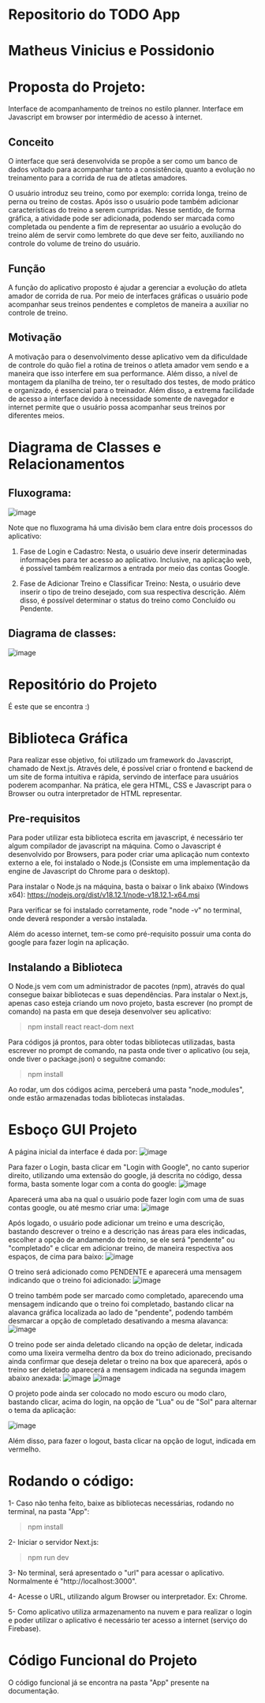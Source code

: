 # Repositorio do TODO App
# Matheus Vinicius e Possidonio

# Proposta do Projeto:

Interface de acompanhamento de treinos no estilo planner. Interface em Javascript em browser por intermédio de acesso à internet.

## Conceito 

O interface que será desenvolvida se propõe a ser como um banco de dados voltado para acompanhar tanto a consistência, quanto a evolução no treinamento para a corrida de rua de atletas amadores. 
	
O usuário introduz seu treino, como por exemplo: corrida longa, treino de perna ou treino de costas. Após isso o usuário pode também adicionar características do treino a serem cumpridas. Nesse sentido, de forma gráfica, a atividade pode ser adicionada, podendo ser marcada como completada ou pendente a fim de representar ao usuário a evolução do treino além de servir como lembrete do que deve ser feito, auxiliando no controle do volume de treino do usuário.


## Função 

A função do aplicativo proposto é ajudar a gerenciar a evolução do atleta amador de corrida de rua. Por meio de interfaces gráficas o usuário pode acompanhar seus treinos pendentes e completos de maneira a auxiliar no controle de treino.


## Motivação

A motivação para o desenvolvimento desse aplicativo vem da dificuldade de controle do quão fiel a rotina de treinos o atleta amador vem sendo e a maneira que isso interfere em sua performance. Além disso, a nível de montagem da planilha de treino, ter o resultado dos testes, de modo prático e organizado, é essencial para o treinador. Além disso, a extrema facilidade de acesso a interface devido à necessidade somente de navegador e internet permite que o usuário possa acompanhar seus treinos por diferentes meios.

# Diagrama de Classes e Relacionamentos

## Fluxograma:

![image](https://user-images.githubusercontent.com/115589012/205313477-4ddd47b9-57c7-40ea-9596-474358333ab6.png)

Note que no fluxograma há uma divisão bem clara entre dois processos do aplicativo:

1) Fase de Login e Cadastro: Nesta, o usuário deve inserir determinadas informações para ter acesso ao aplicativo. Inclusive, na aplicação web, é possível também realizarmos a entrada por meio das contas Google. 

2) Fase de Adicionar Treino e Classificar Treino: Nesta, o usuário deve inserir o tipo de treino desejado, com sua respectiva descrição. Além disso, é possível determinar o status do treino como Concluído ou Pendente. 

## Diagrama de classes:

![image](https://user-images.githubusercontent.com/115589012/205313049-94f2447f-fa81-4c69-b7d9-368ddde6be17.png)


# Repositório do Projeto

É este que se encontra :)

# Biblioteca Gráfica
Para realizar esse objetivo, foi utilizado um framework do Javascript, chamado de Next.js. Através dele, é possível criar o frontend e backend de um site de forma intuitiva e rápida, servindo de interface para usuários poderem acompanhar. Na prática, ele gera HTML, CSS e Javascript para o Browser ou outra interpretador de HTML representar.

## Pre-requisitos
Para poder utilizar esta biblioteca escrita em javascript, é necessário ter algum compilador de javascript na máquina. Como o Javascript é desenvolvido por Browsers, para poder criar uma aplicação num contexto externo a ele, foi instalado o Node.js (Consiste em uma implementação da engine de Javascript do Chrome para o desktop).

Para instalar o Node.js na máquina, basta o baixar o link abaixo (Windows x64):
https://nodejs.org/dist/v18.12.1/node-v18.12.1-x64.msi

Para verificar se foi instalado corretamente, rode "node -v" no terminal, onde deverá responder a versão instalada.

Além do acesso internet, tem-se como pré-requisito possuir uma conta do google para fazer login na aplicação.

## Instalando a Biblioteca
O Node.js vem com um administrador de pacotes (npm), através do qual consegue baixar bibliotecas e suas dependências.
Para instalar o Next.js, apenas caso esteja criando um novo projeto, basta escrever (no prompt de comando) na pasta em que deseja desenvolver seu aplicativo:

> npm install react react-dom next

Para códigos já prontos, para obter todas bibliotecas utilizadas, basta escrever no prompt de comando, na pasta onde tiver o aplicativo (ou seja, onde tiver o package.json) o seguitne comando:

> npm install

Ao rodar, um dos códigos acima, perceberá uma pasta "node_modules", onde estão armazenadas todas bibliotecas instaladas.

# Esboço GUI Projeto

A página inicial da interface é dada por:
![image](https://user-images.githubusercontent.com/105819232/205304282-3a300b5d-95a8-46af-b1ea-dcf1ddd341e8.png)


Para fazer o Login, basta clicar em "Login with Google", no canto superior direito, utilizando uma extensão do google, já descrita no código, dessa forma, basta somente logar com a conta do google:
![image](https://user-images.githubusercontent.com/105819232/205304568-51ccc712-5fe9-4392-9a4d-cc3088894a0a.png)


Aparecerá uma aba na qual o usuário pode fazer login com uma de suas contas google, ou até mesmo criar uma:
![image](https://user-images.githubusercontent.com/105819232/205305193-02e1f361-a44c-4f26-878d-2c315ab1124e.png)

Após logado, o usuário pode adicionar um treino e uma descrição, bastando descrever o treino e a descrição nas áreas para eles indicadas, escolher a opção de andamendo do treino, se ele será "pendente" ou "completado" e clicar em adicionar treino, de maneira respectiva aos espaços, de cima para baixo:
![image](https://user-images.githubusercontent.com/105819232/205305598-57d6bee1-a4a4-49dd-8603-77619525af2d.png)

O treino será adicionado como PENDENTE e aparecerá uma mensagem indicando que o treino foi adicionado:
![image](https://user-images.githubusercontent.com/105819232/205305753-d2cd4103-e081-4b56-847d-ba0d2da5622b.png)

O treino também pode ser marcado como completado, aparecendo uma mensagem indicando que o treino foi completado, bastando clicar na alavanca gráfica localizada ao lado de "pendente", podendo também desmarcar a opção de completado desativando a mesma alavanca:
![image](https://user-images.githubusercontent.com/105819232/205306305-b03596bf-0d1c-4617-8a06-22495f103891.png)

O treino pode ser ainda deletado clicando na opção de deletar, indicada como uma lixeira vermelha dentro da box do treino adicionado, precisando ainda confirmar que deseja deletar o treino na box que aparecerá, após o treino ser deletado aparecerá a mensagem indicada na segunda imagem abaixo anexada:
![image](https://user-images.githubusercontent.com/105819232/205307953-0a952151-b23b-46f5-8fce-45be22f36dbd.png)
![image](https://user-images.githubusercontent.com/105819232/205308158-87b07cf4-92a8-4fad-96f9-c25954416de3.png)


O projeto pode ainda ser colocado no modo escuro ou modo claro, bastando clicar, acima do login, na opção de "Lua" ou de "Sol" para alternar o tema da aplicação:

![image](https://user-images.githubusercontent.com/105819232/205308602-4ec7c63e-456c-4dc9-884b-a4d115956704.png)

Além disso, para fazer o logout, basta clicar na opção de logut, indicada em vermelho.








# Rodando o código:
1- Caso não tenha feito, baixe as bibliotecas necessárias, rodando no terminal, na pasta "App":
> npm install

2- Iniciar o servidor Next.js:
> npm run dev
  
3- No terminal, será apresentado o "url" para acessar o aplicativo. Normalmente é "http://localhost:3000".

4- Acesse o URL, utilizando algum Browser ou interpretador. Ex: Chrome.
  
5- Como aplicativo utiliza armazenamento na nuvem e para realizar o login e poder utilizar o aplicativo é necessário ter acesso a internet (serviço do Firebase).

# Código Funcional do Projeto

O código funcional já se encontra na pasta "App" presente na documentação.

